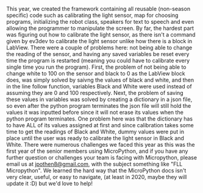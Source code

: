 This year, we created the framework containing all reusable (non-season specific) code such as calibrating the light sensor, map for choosing programs, initializing the robot class, speakers for text to speech and even allowing the programmer to manipulate the screen. By far, the hardest part was figuring out how to calibrate the light sensor, as there isn't a command given by ev3dev to calibrate the light sensor unlike how there is a block in LabView. There were a couple of problems here: not being able to change the reading of the sensor, and having any saved variables be reset every time the program is restarted (meaning you could have to calibrate every single time you run the program). First, the problem of not being able to change white to 100 on the sensor and black to 0 as the LabView block does, was simply solved by saivng the values of black and white, and then in the line follow function, variables Black and White were used instead of assuming they are 0 and 100 respectively. Next, the problem of saving these values in variables was solved by creating a dictionary in a json file, so even after the python program terminates the json file will still hold the values it was inputted before since it will not erase its values when the python program terminates. One problem here was that the dictionary has to have ALL of its values assigned at first and since calibration takes some time to get the readings of Black and White, dummy values were put in place until the user was ready to calibrate the light sensor in Black and White. There were numerous challenges we faced this year as this was the first year of the senior members using MicroPython, and if you have any further question or challenges your team is facing with Micropython, please email us at jpothen8@gmail.com, with the subject something like "FLL Micropython". We learned the hard way that the MicroPython docs isn't very clear, useful, or easy to navigate, (at least in 2020, maybe they will update it :D) but we'd love to help!